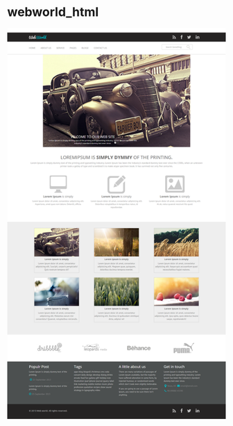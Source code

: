 # webworld_html 
![Image alt](https://github.com/SergeyKalko/webworld-html/blob/master/wp-content/themes/WebWorld/02539/FireShot%20Capture%202%20-%20WebWorld%20-%20http___webworld-html_.png)
